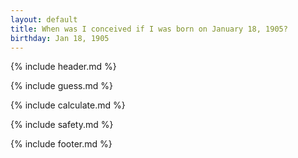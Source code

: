 ```yaml
---
layout: default
title: When was I conceived if I was born on January 18, 1905?
birthday: Jan 18, 1905
---
```


{% include header.md %}

{% include guess.md %}

{% include calculate.md %}

{% include safety.md %}

{% include footer.md %}



